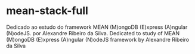 # mean-stack-full

<pt-br>
Dedicado ao estudo do framework MEAN (M)ongoDB (E)xpress (A)ngular (N)odeJS.
por Alexandre Ribeiro da Silva.

<en-us>
Dedicated to study of MEAN (M)ongoDB (E)xpress (A)ngular (N)odeJS framework
by Alexandre Ribeiro da Silva
